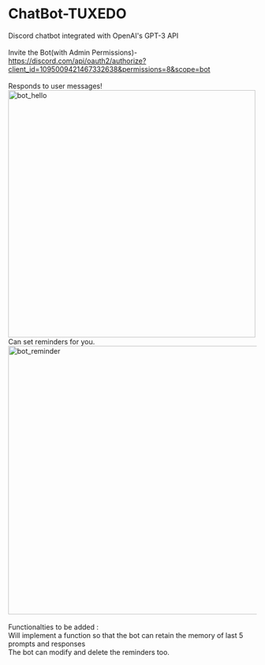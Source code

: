 # ChatBot-TUXEDO
Discord chatbot integrated with OpenAI's GPT-3 API 
<br><br>
Invite the Bot(with Admin Permissions)- https://discord.com/api/oauth2/authorize?client_id=1095009421467332638&permissions=8&scope=bot
<br><br>
Responds to user messages!
<br>
<img width="501" alt="bot_hello" src="https://user-images.githubusercontent.com/111623667/231478025-6b7e3f05-b947-4970-923d-e39c819b0ec3.png">
<br>
Can set reminders for you.
<br>
<img width="544" alt="bot_reminder" src="https://user-images.githubusercontent.com/111623667/231478488-c4381178-8bad-48d7-bad4-d9c39a79c2e2.png">
<br><br>
Functionalties to be added : <br>
Will implement a function so that the bot can retain the memory of last 5 prompts and responses <br>
The bot can modify and delete the reminders too.
